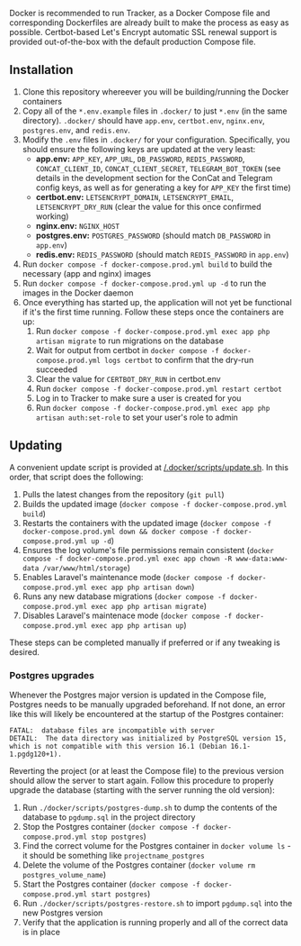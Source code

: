 Docker is recommended to run Tracker, as a Docker Compose file and corresponding Dockerfiles are already built to make the process as easy as possible.
Certbot-based Let's Encrypt automatic SSL renewal support is provided out-of-the-box with the default production Compose file.

## Installation

1. Clone this repository whereever you will be building/running the Docker containers
1. Copy all of the `*.env.example` files in `.docker/` to just `*.env` (in the same directory).
   `.docker/` should have `app.env`, `certbot.env`, `nginx.env`, `postgres.env`, and `redis.env`.
1. Modify the `.env` files in `.docker/` for your configuration.
   Specifically, you should ensure the following keys are updated at the very least:
    - **app.env:** `APP_KEY`, `APP_URL`, `DB_PASSWORD`, `REDIS_PASSWORD`, `CONCAT_CLIENT_ID`, `CONCAT_CLIENT_SECRET`, `TELEGRAM_BOT_TOKEN` (see details in the development section for the ConCat and Telegram config keys, as well as for generating a key for `APP_KEY` the first time)
    - **certbot.env:** `LETSENCRYPT_DOMAIN`, `LETSENCRYPT_EMAIL`, `LETSENCRYPT_DRY_RUN` (clear the value for this once confirmed working)
    - **nginx.env:** `NGINX_HOST`
    - **postgres.env:** `POSTGRES_PASSWORD` (should match `DB_PASSWORD` in `app.env`)
    - **redis.env:** `REDIS_PASSWORD` (should match `REDIS_PASSWORD` in `app.env`)
1. Run `docker compose -f docker-compose.prod.yml build` to build the necessary (app and nginx) images
1. Run `docker compose -f docker-compose.prod.yml up -d` to run the images in the Docker daemon
1. Once everything has started up, the application will not yet be functional if it's the first time running.
   Follow these steps once the containers are up:
    1. Run `docker compose -f docker-compose.prod.yml exec app php artisan migrate` to run migrations on the database
    1. Wait for output from certbot in `docker compose -f docker-compose.prod.yml logs certbot` to confirm that the dry-run succeeded
    1. Clear the value for `CERTBOT_DRY_RUN` in certbot.env
    1. Run `docker compose -f docker-compose.prod.yml restart certbot`
    1. Log in to Tracker to make sure a user is created for you
    1. Run `docker compose -f docker-compose.prod.yml exec app php artisan auth:set-role` to set your user's role to admin

## Updating

A convenient update script is provided at [/.docker/scripts/update.sh](/.docker/update.sh).
In this order, that script does the following:

1. Pulls the latest changes from the repository (`git pull`)
1. Builds the updated image (`docker compose -f docker-compose.prod.yml build`)
1. Restarts the containers with the updated image (`docker compose -f docker-compose.prod.yml down && docker compose -f docker-compose.prod.yml up -d`)
1. Ensures the log volume's file permissions remain consistent (`docker compose -f docker-compose.prod.yml exec app chown -R www-data:www-data /var/www/html/storage`)
1. Enables Laravel's maintenance mode (`docker compose -f docker-compose.prod.yml exec app php artisan down`)
1. Runs any new database migrations (`docker compose -f docker-compose.prod.yml exec app php artisan migrate`)
1. Disables Laravel's maintenace mode (`docker compose -f docker-compose.prod.yml exec app php artisan up`)

These steps can be completed manually if preferred or if any tweaking is desired.

### Postgres upgrades

Whenever the Postgres major version is updated in the Compose file, Postgres needs to be manually upgraded beforehand.
If not done, an error like this will likely be encountered at the startup of the Postgres container:

```log
FATAL:  database files are incompatible with server
DETAIL:  The data directory was initialized by PostgreSQL version 15, which is not compatible with this version 16.1 (Debian 16.1-1.pgdg120+1).
```

Reverting the project (or at least the Compose file) to the previous version should allow the server to start again.
Follow this procedure to properly upgrade the database (starting with the server running the old version):

1. Run `./docker/scripts/postgres-dump.sh` to dump the contents of the database to `pgdump.sql` in the project directory
1. Stop the Postgres container (`docker compose -f docker-compose.prod.yml stop postgres`)
1. Find the correct volume for the Postgres container in `docker volume ls` - it should be something like `projectname_postgres`
1. Delete the volume of the Postgres container (`docker volume rm postgres_volume_name`)
1. Start the Postgres container (`docker compose -f docker-compose.prod.yml start postgres`)
1. Run `./docker/scripts/postgres-restore.sh` to import `pgdump.sql` into the new Postgres version
1. Verify that the application is running properly and all of the correct data is in place
